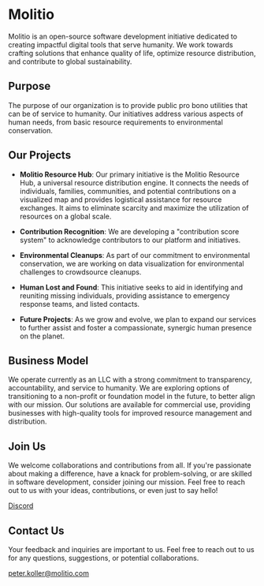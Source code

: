 # Molitio

Molitio is an open-source software development initiative dedicated to creating impactful digital tools that serve humanity. We work towards crafting solutions that enhance quality of life, optimize resource distribution, and contribute to global sustainability.

## Purpose

The purpose of our organization is to provide public pro bono utilities that can be of service to humanity. Our initiatives address various aspects of human needs, from basic resource requirements to environmental conservation.

## Our Projects

- **Molitio Resource Hub**: Our primary initiative is the Molitio Resource Hub, a universal resource distribution engine. It connects the needs of individuals, families, communities, and potential contributions on a visualized map and provides logistical assistance for resource exchanges. It aims to eliminate scarcity and maximize the utilization of resources on a global scale.

- **Contribution Recognition**: We are developing a "contribution score system" to acknowledge contributors to our platform and initiatives.

- **Environmental Cleanups**: As part of our commitment to environmental conservation, we are working on data visualization for environmental challenges to crowdsource cleanups.

- **Human Lost and Found**: This initiative seeks to aid in identifying and reuniting missing individuals, providing assistance to emergency response teams, and listed contacts.

- **Future Projects**: As we grow and evolve, we plan to expand our services to further assist and foster a compassionate, synergic human presence on the planet.

## Business Model

We operate currently as an LLC with a strong commitment to transparency, accountability, and service to humanity. We are exploring options of transitioning to a non-profit or foundation model in the future, to better align with our mission. Our solutions are available for commercial use, providing businesses with high-quality tools for improved resource management and distribution.

## Join Us

We welcome collaborations and contributions from all. If you're passionate about making a difference, have a knack for problem-solving, or are skilled in software development, consider joining our mission. Feel free to reach out to us with your ideas, contributions, or even just to say hello!

[Discord](https://discord.gg/n7ATjVHm)

## Contact Us

Your feedback and inquiries are important to us. Feel free to reach out to us for any questions, suggestions, or potential collaborations.

peter.koller@molitio.com
